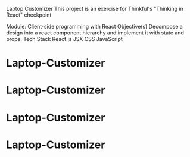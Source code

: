 Laptop Customizer
This project is an exercise for Thinkful's "Thinking in React" checkpoint

Module: Client-side programming with React
Objective(s)
Decompose a design into a react component hierarchy and implement it with state and props.
Tech Stack
React.js
JSX
CSS
JavaScript
# Laptop-Customizer
# Laptop-Customizer
# Laptop-Customizer
# Laptop-Customizer
